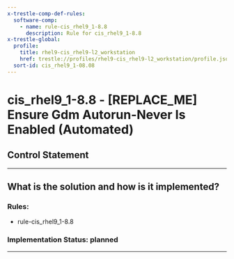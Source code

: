 ```yaml
---
x-trestle-comp-def-rules:
  software-comp:
    - name: rule-cis_rhel9_1-8.8
      description: Rule for cis_rhel9_1-8.8
x-trestle-global:
  profile:
    title: rhel9-cis_rhel9-l2_workstation
    href: trestle://profiles/rhel9-cis_rhel9-l2_workstation/profile.json
  sort-id: cis_rhel9_1-08.08
---
```


# cis_rhel9_1-8.8 - \[REPLACE_ME\] Ensure Gdm Autorun-Never Is Enabled (Automated)

## Control Statement

______________________________________________________________________

## What is the solution and how is it implemented?

<!-- For implementation status enter one of: implemented, partial, planned, alternative, not-applicable -->

<!-- Note that the list of rules under ### Rules: is read-only and changes will not be captured after assembly to JSON -->

<!-- Add control implementation description here for control: cis_rhel9_1-8.8 -->

### Rules:

  - rule-cis_rhel9_1-8.8

### Implementation Status: planned

______________________________________________________________________
